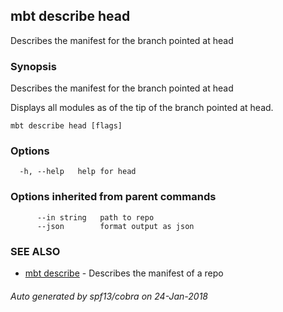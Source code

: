 ## mbt describe head

Describes the manifest for the branch pointed at head

### Synopsis


Describes the manifest for the branch pointed at head

Displays all modules as of the tip of the branch pointed at head.


```
mbt describe head [flags]
```

### Options

```
  -h, --help   help for head
```

### Options inherited from parent commands

```
      --in string   path to repo
      --json        format output as json
```

### SEE ALSO
* [mbt describe](mbt_describe.md)	 - Describes the manifest of a repo

###### Auto generated by spf13/cobra on 24-Jan-2018
